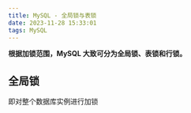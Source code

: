 ```yaml
---
title: MySQL - 全局锁与表锁
date: 2023-11-28 15:33:01
tags: MySQL
---
```

**根据加锁范围，MySQL 大致可分为全局锁、表锁和行锁。**

## 全局锁

即对整个数据库实例进行加锁

<!--stackedit_data:
eyJoaXN0b3J5IjpbLTE5NDM0NjU1MzYsLTEzNjk0NDYzMTAsLT
UwMTAzMDg2MF19
-->